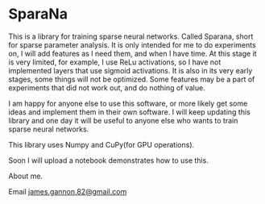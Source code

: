 # SparaNa

This is a library for training sparse neural networks. Called Sparana, short for sparse parameter analysis. It is only intended for me to do experiments on, I will add features as I need them, and when I have time. At this stage it is very limited, for example, I use ReLu activations, so I have not implemented layers that use sigmoid activations. It is also in its very early stages, some things will not be optimized. Some features may be a part of experiments that did not work out, and do nothing of value. 

I am happy for anyone else to use this software, or more likely get some ideas and implement them in their own software. I will keep updating this library and one day it will be useful to anyone else who wants to train sparse neural networks. 

This library uses Numpy and CuPy(for GPU operations). 

Soon I will upload a notebook demonstrates how to use this. 

About me.

Email
james.gannon.82@gmail.com